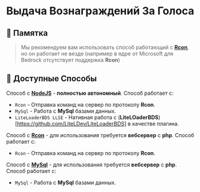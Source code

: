 # Выдача Вознаграждений За Голоса

## 🔮 Памятка

>Мы рекомендуем вам использовать способ работающий с [**Rcon**](/docs/RewardSystem/RCON-Method.md), но он работает не везде (например в ядре от Microsoft для Bedrock отсутствует поддержка **Rcon**)

## 🧩 Доступные Способы

Способ с [**NodeJS**](/docs/RewardSystem/NodeJS-Module-Method.md) - **полностью автономный**. Способ работает с: 
- `Rcon` - Отправка команд на сервер по протоколу **Rcon**.
- `MySql` - Работа с **MySql** базами данных.
- `LiteLoaderBDS LLSE` - Нативная работа с (**LiteLOaderBDS**)[https://github.com/LiteLDev/LiteLoaderBDS] в качестве плагина.

Способ с [**Rcon**](/docs/RewardSystem/RCON-Method.md) - для использования требуется **вебсервер** с **php**. Способ работает с:
- `Rcon` - Отправка команд на сервер по протоколу **Rcon**.

Способ с [**MySql**](/docs/RewardSystem/RCON-Method.md) - для использования требуется **вебсервер** с **php**. Способ работает с:
- `MySql` - Работа с **MySql** базами данных.
